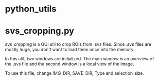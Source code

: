 # python_utils

# svs_cropping.py
svs_cropping is a GUI util to crop ROIs from .svs files. Since .svs files are mostly huge, you don't want to load them once into the memory. 

In this util, two windows are initialized. The main window is an overview of the .svs file and the second window is a local view of the image.

To use this file, change IMG_DIR, SAVE_DIR, Type and selection_size.
